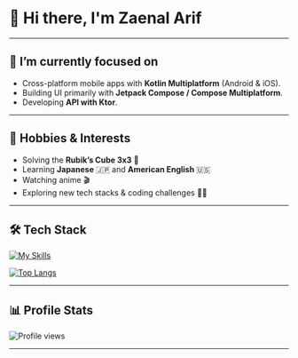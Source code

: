 # 👋 Hi there, I'm Zaenal Arif

---

## 🌱 I’m currently focused on
- Cross-platform mobile apps with **Kotlin Multiplatform** (Android & iOS).  
- Building UI primarily with **Jetpack Compose / Compose Multiplatform**.  
- Developing **API with Ktor**.  

---

## 🎯 Hobbies & Interests
- Solving the **Rubik’s Cube 3x3** 🧩  
- Learning **Japanese** 🇯🇵 and **American English** 🇺🇸  
- Watching anime 🎬  
- Exploring new tech stacks & coding challenges 👨‍💻  

---

## 🛠️ Tech Stack
[![My Skills](https://skillicons.dev/icons?i=figma,kotlin,swift,androidstudio,gradle,ktor,postman,git,firebase,gcp,github)](https://skillicons.dev)

[![Top Langs](https://github-readme-stats.vercel.app/api/top-langs/?username=zenmobiledev&hide_progress=true)](https://github.com/zenmobiledev/github-readme-stats)

---

## 📊 Profile Stats
![Profile views](https://komarev.com/ghpvc/?username=zenmobiledev&label=Profile%20views&color=0e75b6&style=flat)  

---
